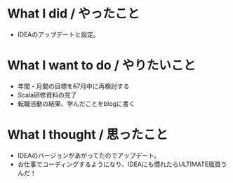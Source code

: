# What I did / やったこと
- IDEAのアップデートと設定。

# What I want to do / やりたいこと
- 年間・月間の目標を~~5~~7月中に再検討する
- Scala研修資料の完了
- 転職活動の結果、学んだことをblogに書く

# What I thought / 思ったこと
- IDEAのバージョンがあがってたのでアップデート。
- お仕事でコーディングするようになり、IDEAにも慣れたらULTIMATE版買うんだ！
